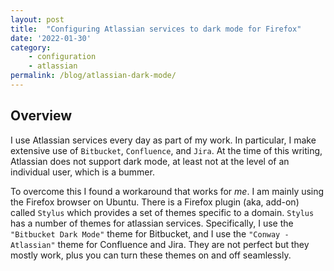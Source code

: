 ```yaml
---
layout: post
title:  "Configuring Atlassian services to dark mode for Firefox"
date: '2022-01-30'
category:
    - configuration
    - atlassian
permalink: /blog/atlassian-dark-mode/
---
```


## Overview

I use Atlassian services every day as part of my work.
In particular, I make extensive use of `Bitbucket`, `Confluence`, and `Jira`.
At the time of this writing, Atlassian does not support dark mode, at least not at the level of an individual user,
which is a bummer.

To overcome this I found a workaround that works for _me_. I am mainly using the Firefox browser on Ubuntu. There is a
Firefox plugin (aka, add-on) called `Stylus` which provides a set of themes specific to a domain. `Stylus` has a number
of themes for atlassian services. Specifically, I use the `"Bitbucket Dark Mode"` theme for Bitbucket,
and I use the `"Conway - Atlassian"` theme for Confluence and Jira. They are not perfect but they mostly work,
plus you can turn these themes on and off seamlessly.
